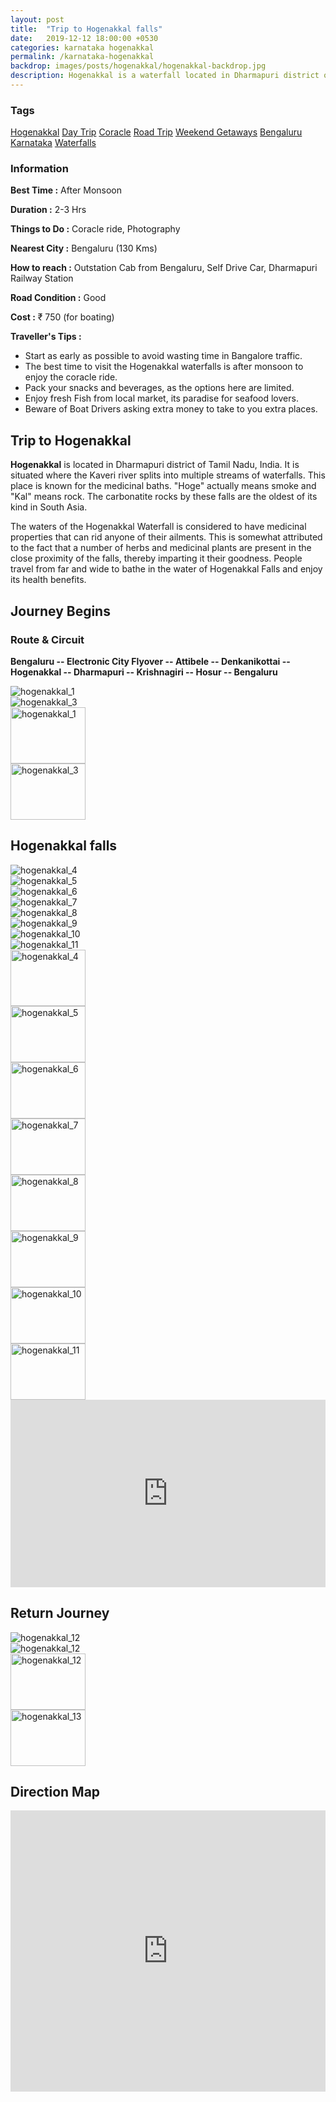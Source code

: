 ```yaml
---
layout: post
title:  "Trip to Hogenakkal falls"
date:   2019-12-12 18:00:00 +0530
categories: karnataka hogenakkal
permalink: /karnataka-hogenakkal
backdrop: images/posts/hogenakkal/hogenakkal-backdrop.jpg
description: Hogenakkal is a waterfall located in Dharmapuri district of Tamil Nadu where the Kaveri river splits into multiple streams of waterfalls. It is located at 130 Kms from Bengaluru. It is also known as "Niagara Falls of South India".
---
```

<div class="col-lg-4 sidebar ftco-animate bg-light py-md-5">
  <div class="sidebar-box ftco-animate">
    <h3>Tags</h3>
    <div class="tagcloud">
      <a href="#" class="tag-cloud-link">Hogenakkal</a>
      <a href="#" class="tag-cloud-link">Day Trip</a>
      <a href="#" class="tag-cloud-link">Coracle</a>
      <a href="#" class="tag-cloud-link">Road Trip</a>
      <a href="#" class="tag-cloud-link">Weekend Getaways</a>
      <a href="#" class="tag-cloud-link">Bengaluru</a>
      <a href="#" class="tag-cloud-link">Karnataka</a>
      <a href="#" class="tag-cloud-link">Waterfalls</a>
    </div>
  </div>
  <div class="sidebar-box ftco-animate">
    <h3>Information</h3>
    <p><b>Best Time :</b> After Monsoon</p>
    <p><b>Duration :</b> 2-3 Hrs</p>
    <p><b>Things to Do :</b> Coracle ride, Photography</p>
    <p><b>Nearest City :</b> Bengaluru (130 Kms)</p>
    <p><b>How to reach :</b> Outstation Cab from Bengaluru, Self Drive Car, Dharmapuri Railway Station</p>
    <p><b>Road Condition :</b> Good</p>
    <p><b>Cost :</b> ₹ 750 (for boating)</p>
    <p><b>Traveller's Tips :</b>
      <ul>
        <li>Start as early as possible to avoid wasting time in Bangalore traffic.</li>
        <li>The best time to visit the Hogenakkal waterfalls is after monsoon to enjoy the coracle ride.</li>
        <li>Pack your snacks and beverages, as the options here are limited.</li>
        <li>Enjoy fresh Fish from local market, its paradise for seafood lovers.</li>
        <li>Beware of Boat Drivers asking extra money to take to you extra places.</li>
      </ul>
    </p>
  </div>
</div>
<div class="col-lg-8 order-md-last ftco-animate py-md-5 mt-md-5">
<h2 class="mt-2 mb-2">Trip to Hogenakkal</h2>
<p>
  <b>Hogenakkal</b> is located in Dharmapuri district of Tamil Nadu, India. It is situated where the Kaveri river splits into multiple streams of waterfalls. This place is known for the medicinal baths. "Hoge" actually means smoke and "Kal" means rock. The carbonatite rocks by these falls are the oldest of its kind in South Asia.
</p>
<p>The waters of the Hogenakkal Waterfall is considered to have medicinal properties that can rid anyone of their ailments. This is somewhat attributed to the fact that a number of herbs and medicinal plants are present in the close proximity of the falls, thereby imparting it their goodness. People travel from far and wide to bathe in the water of Hogenakkal Falls and enjoy its health benefits.</p>
<h2 class="mt-4 mb-2">Journey Begins</h2>
<p></p>
<h3 class="mt-4 mb-2">Route & Circuit</h3>
<p class="breadcrumbs">
  <b>
    <span class="mr-2">Bengaluru --<i class="ion-ios-arrow-forward"></i></span>
    <span class="mr-2">Electronic City Flyover --<i class="ion-ios-arrow-forward"></i></span> 
    <span class="mr-2">Attibele --<i class="ion-ios-arrow-forward"></i></span> 
    <span class="mr-2">Denkanikottai --<i class="ion-ios-arrow-forward"></i></span> 
    <span class="mr-2">Hogenakkal --<i class="ion-ios-arrow-forward"></i></span> 
    <span class="mr-2">Dharmapuri --<i class="ion-ios-arrow-forward"></i></span> 
    <span class="mr-2">Krishnagiri --<i class="ion-ios-arrow-forward"></i></span> 
    <span class="mr-2">Hosur --<i class="ion-ios-arrow-forward"></i></span> 
    <span class="mr-2">Bengaluru</span> 
  </b>
</p>
<p></p>
<div class="carousel carousel-main carousel-hoge-1" data-flickity='{"pageDots": false }'>
  <div class="carousel-cell"><img src="images/posts/hogenakkal/hogenakkal_1.jpg" class="img-fluid" alt="hogenakkal_1"/></div>
  <div class="carousel-cell"><img src="images/posts/hogenakkal/hogenakkal_3.jpg" class="img-fluid" alt="hogenakkal_3"/></div>
</div>

<div class="carousel carousel-nav"
  data-flickity='{ "asNavFor": ".carousel-hoge-1", "contain": true, "pageDots": false }'>
  <div class="carousel-cell"><img src="images/posts/hogenakkal/hogenakkal_1.jpg" width="120px" height="90px" alt="hogenakkal_1"/></div>
  <div class="carousel-cell"><img src="images/posts/hogenakkal/hogenakkal_3.jpg" width="120px" height="90px" alt="hogenakkal_3"/></div>
</div>

<h2 class="mt-4 mb-2">Hogenakkal falls</h2>
<p></p>
<div class="carousel carousel-main carousel-hoge-3" data-flickity='{"pageDots": false }'>
  <div class="carousel-cell"><img src="images/posts/hogenakkal/hogenakkal_4.jpg" class="img-fluid" alt="hogenakkal_4"/></div>
  <div class="carousel-cell"><img src="images/posts/hogenakkal/hogenakkal_5.jpg" class="img-fluid" alt="hogenakkal_5"/></div>
  <div class="carousel-cell"><img src="images/posts/hogenakkal/hogenakkal_6.jpg" class="img-fluid" alt="hogenakkal_6"/></div>
  <div class="carousel-cell"><img src="images/posts/hogenakkal/hogenakkal_7.jpg" class="img-fluid" alt="hogenakkal_7"/></div>
  <div class="carousel-cell"><img src="images/posts/hogenakkal/hogenakkal_8.jpg" class="img-fluid" alt="hogenakkal_8"/></div>
  <div class="carousel-cell"><img src="images/posts/hogenakkal/hogenakkal_9.jpg" class="img-fluid" alt="hogenakkal_9"/></div>
  <div class="carousel-cell"><img src="images/posts/hogenakkal/hogenakkal_10.jpg" class="img-fluid" alt="hogenakkal_10"/></div>
  <div class="carousel-cell"><img src="images/posts/hogenakkal/hogenakkal_11.jpg" class="img-fluid" alt="hogenakkal_11"/></div>
</div>
<div class="carousel carousel-nav"
  data-flickity='{ "asNavFor": ".carousel-hoge-3", "contain": true, "pageDots": false }'>
  <div class="carousel-cell"><img src="images/posts/hogenakkal/hogenakkal_4.jpg" width="120px" height="90px" alt="hogenakkal_4"/></div>
  <div class="carousel-cell"><img src="images/posts/hogenakkal/hogenakkal_5.jpg" width="120px" height="90px" alt="hogenakkal_5"/></div>
  <div class="carousel-cell"><img src="images/posts/hogenakkal/hogenakkal_6.jpg" width="120px" height="90px" alt="hogenakkal_6"/></div>
  <div class="carousel-cell"><img src="images/posts/hogenakkal/hogenakkal_7.jpg" width="120px" height="90px" alt="hogenakkal_7"/></div>
  <div class="carousel-cell"><img src="images/posts/hogenakkal/hogenakkal_8.jpg" width="120px" height="90px" alt="hogenakkal_8"/></div>
  <div class="carousel-cell"><img src="images/posts/hogenakkal/hogenakkal_9.jpg" width="120px" height="90px" alt="hogenakkal_9"/></div>
  <div class="carousel-cell"><img src="images/posts/hogenakkal/hogenakkal_10.jpg" width="120px" height="90px" alt="hogenakkal_10"/></div>
  <div class="carousel-cell"><img src="images/posts/hogenakkal/hogenakkal_11.jpg" width="120px" height="90px" alt="hogenakkal_11"/></div>
</div>
<div class="mt-2 mb-2">
 <iframe src="https://www.google.com/maps/embed?pb=!1m18!1m12!1m3!1d3900.9106421152906!2d77.77384855070703!3d12.118266291377598!2m3!1f0!2f0!3f0!3m2!1i1024!2i768!4f13.1!3m3!1m2!1s0x3baea319e85fd3c9%3A0x411c24b9961851ea!2sHogenakkal%20Waterfalls!5e0!3m2!1sen!2sin!4v1579438789907!5m2!1sen!2sin" width="100%" height="300" frameborder="0" style="border:0;" allowfullscreen=""></iframe> 
</div>
<h2 class="mt-4 mb-2">Return Journey</h2>
<p>
</p>
<div class="carousel carousel-main carousel-hoge-2" data-flickity='{"pageDots": false }'>
  <div class="carousel-cell"><img src="images/posts/hogenakkal/hogenakkal_12.jpg" class="img-fluid" alt="hogenakkal_12"/></div>
  <div class="carousel-cell"><img src="images/posts/hogenakkal/hogenakkal_13.jpg" class="img-fluid" alt="hogenakkal_12"/></div>
</div>
<div class="carousel carousel-nav"
  data-flickity='{ "asNavFor": ".carousel-hoge-2", "contain": true, "pageDots": false }'>
  <div class="carousel-cell"><img src="images/posts/hogenakkal/hogenakkal_12.jpg" width="120px" height="90px" alt="hogenakkal_12"/></div>
  <div class="carousel-cell"><img src="images/posts/hogenakkal/hogenakkal_13.jpg" width="120px" height="90px" alt="hogenakkal_13"/></div>
</div>
<h2 class="mt-4 mb-2">Direction Map</h2>
<iframe src="https://www.google.com/maps/embed?pb=!1m46!1m12!1m3!1d498559.7163497338!2d77.64385718502804!3d12.516305442942905!2m3!1f0!2f0!3f0!3m2!1i1024!2i768!4f13.1!4m31!3e0!4m5!1s0x3bae1491bfdc6ecd%3A0xf232718439fbc879!2sHSR%20Layout%2C%20Bengaluru%2C%20Karnataka!3m2!1d12.912118099999999!2d77.6445548!4m5!1s0x3bae7d7fe1f5a4b1%3A0x1252e8cbfbed0b1e!2sDenkanikottai%2C%20Tamil%20Nadu!3m2!1d12.526982499999999!2d77.7898537!4m5!1s0x3baea319e85fd3c9%3A0x411c24b9961851ea!2sHogenakkal%20Waterfalls%2C%20Hogenakkal%2C%20Karnataka!3m2!1d12.1182663!2d77.7760426!4m5!1s0x3bac16f95a63ed01%3A0x3f2cb64e61c93aef!2sDharmapuri%2C%20Tamil%20Nadu!3m2!1d12.1210997!2d78.1582143!4m5!1s0x3bae1491bfdc6ecd%3A0xf232718439fbc879!2sHSR%20Layout%2C%20Bengaluru%2C%20Karnataka!3m2!1d12.912118099999999!2d77.6445548!5e0!3m2!1sen!2sin!4v1579438735555!5m2!1sen!2sin" width="100%" height="450px" frameborder="0" style="border:0;" allowfullscreen=""></iframe>

<!--
{% include comment.html %}
-->
<div class="just-comments" data-apikey="7c7fe47e-d6e2-49f0-83da-08aaf19795b1" data-pageid="karnataka-hogenakkal" data-hideattribution="true"></div>
<script async src="https://just-comments.com/w2.js"></script>

</div> <!-- .col-md-8 -->
